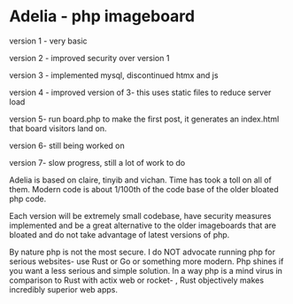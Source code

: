 # Adelia - php imageboard


version 1 - very basic 

version 2 - improved security over version 1 

version 3 - implemented mysql, discontinued htmx and js 

version 4 - improved version of 3- this uses static files to reduce server load

version 5-  run board.php to make the first post, it generates an index.html that board visitors land on. 

version 6- still being worked on

version 7- slow progress, still a lot of work to do









Adelia is based on claire, tinyib and vichan. Time has took a toll on all of them. Modern code is about 1/100th of the code base of the older bloated php code. 

Each version will be extremely small codebase, have security measures implemented and be a great alternative to the older imageboards that are bloated and do not take advantage of latest versions of php. 

By nature php is not the most secure. I do NOT advocate running php for serious websites- use Rust or Go or something more modern. Php shines if you want a less serious and simple solution. In a way php is a mind virus in comparison to Rust with actix web or rocket- , Rust objectively makes incredibly superior web apps. 
 
